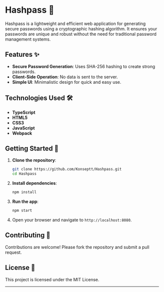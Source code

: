 # Hashpass 🔐

Hashpass is a lightweight and efficient web application for generating secure passwords using a cryptographic hashing algorithm. It ensures your passwords are unique and robust without the need for traditional password management systems.

## Features ✨

- **Secure Password Generation**: Uses SHA-256 hashing to create strong passwords.
- **Client-Side Operation**: No data is sent to the server.
- **Simple UI**: Minimalistic design for quick and easy use.

## Technologies Used 🛠️

- **TypeScript**
- **HTML5**
- **CSS3**
- **JavaScript**
- **Webpack**

## Getting Started 🚀

1. **Clone the repository**:
   ```bash
   git clone https://github.com/Konseptt/Hashpass.git
   cd Hashpass
   ```

2. **Install dependencies**:
   ```bash
   npm install
   ```

3. **Run the app**:
   ```bash
   npm start
   ```

4. Open your browser and navigate to `http://localhost:8080`.

## Contributing 🤝

Contributions are welcome! Please fork the repository and submit a pull request.

## License 📜

This project is licensed under the MIT License.

---
